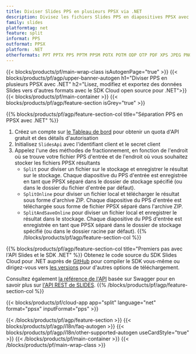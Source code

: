 ```yaml
---
title: Diviser Slides PPS en plusieurs PPSX via .NET
description: Divisez les fichiers Slides PPS en diapositives PPSX avec l'API REST et le SDK Open Source .NET
family: slides
platformtag: net
feature: split
informat: PPS
outformat: PPSX
platform: .NET
otherformats: PPT PPTX PPS PPTM PPSM POTX POTM ODP OTP PDF XPS JPEG PNG BMP TIFF SVG HTML5 MD GIF XAML
---
```


{{< blocks/products/pf/main-wrap-class isAutogenPage="true" >}}
{{< blocks/products/pf/agp/upper-banner-autogen h1="Diviser PPS en plusieurs PPSX avec .NET" h2="Lisez, modifiez et exportez des données Slides vers d'autres formats avec le SDK Cloud open source pour .NET">}}
{{< blocks/products/pf/main-container >}}
{{< blocks/products/pf/agp/feature-section isGrey="true" >}}

{{% blocks/products/pf/agp/feature-section-col title="Séparation PPS en PPSX avec .NET" %}}
1. Créez un compte sur <a href="https://dashboard.aspose.cloud/">le Tableau de bord</a> pour obtenir un quota d'API gratuit et des détails d'autorisation
1. Initialisez ```SlidesApi``` avec l'identifiant client et le secret client
1. Appelez l'une des méthodes de fractionnement, en fonction de l'endroit où se trouve votre fichier PPS d'entrée et de l'endroit où vous souhaitez stocker les fichiers PPSX résultants
    - ```Split``` pour diviser un fichier sur le stockage et enregistrer le résultat sur le stockage. Chaque diapositive du PPS d'entrée est enregistrée en tant que PPSX séparé dans le dossier de stockage spécifié (ou dans le dossier du fichier d'entrée par défaut).
    - ```SplitOnline``` pour diviser un fichier local et télécharger le résultat sous forme d'archive ZIP. Chaque diapositive du PPS d'entrée est téléchargée sous forme de fichier PPSX séparé dans l'archive ZIP.
    - ```SplitAndSaveOnline``` pour diviser un fichier local et enregistrer le résultat dans le stockage. Chaque diapositive du PPS d'entrée est enregistrée en tant que PPSX séparé dans le dossier de stockage spécifié (ou dans le dossier racine par défaut).
{{% /blocks/products/pf/agp/feature-section-col %}}

{{% blocks/products/pf/agp/feature-section-col title="Premiers pas avec l'API Slides et le SDK .NET" %}}
Obtenez le code source du SDK Slides Cloud pour .NET auprès de [GitHub](https://github.com/aspose-slides-cloud/aspose-slides-cloud-dotnet) pour compiler le SDK vous-même ou dirigez-vous vers [les versions](https://releases.aspose.cloud/) pour d'autres options de téléchargement.

Consultez également [la référence de l'API](https://apireference.aspose.cloud/slides/) basée sur Swagger pour en savoir plus sur [l'API REST de SLIDES](https://products.aspose.cloud/slides/curl/).
{{% /blocks/products/pf/agp/feature-section-col %}}

{{< blocks/products/pf/cloud-app app="split" language="net" format="ppsx" inputFormat="pps" >}}

{{< /blocks/products/pf/agp/feature-section >}}
{{< blocks/products/pf/agp/i18n/faq-autogen >}}
{{< blocks/products/pf/agp/i18n/other-supported-autogen useCardStyle="true" >}}
{{< /blocks/products/pf/main-container >}}
{{< /blocks/products/pf/main-wrap-class >}}